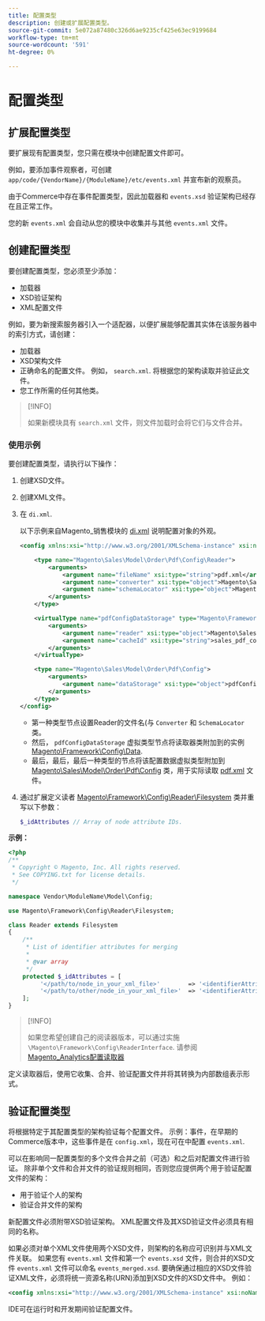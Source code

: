 ```yaml
---
title: 配置类型
description: 创建或扩展配置类型。
source-git-commit: 5e072a87480c326d6ae9235cf425e63ec9199684
workflow-type: tm+mt
source-wordcount: '591'
ht-degree: 0%

---
```



# 配置类型

## 扩展配置类型

要扩展现有配置类型，您只需在模块中创建配置文件即可。

例如，要添加事件观察者，可创建 `app/code/{VendorName}/{ModuleName}/etc/events.xml` 并宣布新的观察员。

由于Commerce中存在事件配置类型，因此加载器和 `events.xsd` 验证架构已经存在且正常工作。

您的新 `events.xml` 会自动从您的模块中收集并与其他 `events.xml` 文件。

## 创建配置类型

要创建配置类型，您必须至少添加：

- 加载器
- XSD验证架构
- XML配置文件

例如，要为新搜索服务器引入一个适配器，以便扩展能够配置其实体在该服务器中的索引方式，请创建：

- 加载器
- XSD架构文件
- 正确命名的配置文件。 例如， `search.xml`. 将根据您的架构读取并验证此文件。
- 您工作所需的任何其他类。

>[!INFO]
>
>如果新模块具有 `search.xml` 文件，则文件加载时会将它们与文件合并。

### 使用示例

要创建配置类型，请执行以下操作：

1. 创建XSD文件。
1. 创建XML文件。
1. 在 `di.xml`.

   以下示例来自Magento_销售模块的 [di.xml](https://github.com/magento/magento2/blob/2.4/app/code/Magento/Sales/etc/di.xml) 说明配置对象的外观。

   ```xml
   <config xmlns:xsi="http://www.w3.org/2001/XMLSchema-instance" xsi:noNamespaceSchemaLocation="urn:magento:framework:ObjectManager/etc/config.xsd">
   
       <type name="Magento\Sales\Model\Order\Pdf\Config\Reader">
           <arguments>
               <argument name="fileName" xsi:type="string">pdf.xml</argument>
               <argument name="converter" xsi:type="object">Magento\Sales\Model\Order\Pdf\Config\Converter</argument>
               <argument name="schemaLocator" xsi:type="object">Magento\Sales\Model\Order\Pdf\Config\SchemaLocator</argument>
           </arguments>
       </type>
   
       <virtualType name="pdfConfigDataStorage" type="Magento\Framework\Config\Data">
           <arguments>
               <argument name="reader" xsi:type="object">Magento\Sales\Model\Order\Pdf\Config\Reader</argument>
               <argument name="cacheId" xsi:type="string">sales_pdf_config</argument>
           </arguments>
       </virtualType>
   
       <type name="Magento\Sales\Model\Order\Pdf\Config">
           <arguments>
               <argument name="dataStorage" xsi:type="object">pdfConfigDataStorage</argument>
           </arguments>
       </type>
   </config>
   ```

   - 第一种类型节点设置Reader的文件名(与 `Converter` 和 `SchemaLocator` 类。
   - 然后， `pdfConfigDataStorage` 虚拟类型节点将读取器类附加到的实例 [Magento\Framework\Config\Data](https://github.com/magento/magento2/blob/2.4/lib/internal/Magento/Framework/Config/Data.php).
   - 最后，最后，最后一种类型的节点将该配置数据虚拟类型附加到 [Magento\Sales\Model\Order\Pdf\Config](https://github.com/magento/magento2/blob/2.4/app/code/Magento/Sales/Model/Order/Pdf/Config.php) 类，用于实际读取 [pdf.xml](https://github.com/magento/magento2/blob/2.4/app/code/Magento/Sales/etc/pdf.xml) 文件。

1. 通过扩展定义读者 [Magento\Framework\Config\Reader\Filesystem](https://github.com/magento/magento2/blob/2.4/lib/internal/Magento/Framework/Config/Reader/Filesystem.php) 类并重写以下参数：

   ```php
   $_idAttributes // Array of node attribute IDs.
   ```

**示例：**

```php
<?php
/**
 * Copyright © Magento, Inc. All rights reserved.
 * See COPYING.txt for license details.
 */

namespace Vendor\ModuleName\Model\Config;

use Magento\Framework\Config\Reader\Filesystem;

class Reader extends Filesystem
{
    /**
     * List of identifier attributes for merging
     *
     * @var array
     */
    protected $_idAttributes = [
         '</path/to/node_in_your_xml_file>'        => '<identifierAttributeName>',
         '</path/to/other/node_in_your_xml_file>'  => '<identifierAttributeName>',
    ];
}
```

>[!INFO]
>
>如果您希望创建自己的阅读器版本，可以通过实施 `\Magento\Framework\Config\ReaderInterface`. 请参阅 [Magento_Analytics配置读取器](https://github.com/magento/magento2/blob/2.4/app/code/Magento/Analytics/ReportXml/Config/Reader.php)

定义读取器后，使用它收集、合并、验证配置文件并将其转换为内部数组表示形式。

## 验证配置类型

将根据特定于其配置类型的架构验证每个配置文件。 示例：事件，在早期的Commerce版本中，这些事件是在 `config.xml`，现在可在中配置 `events.xml`.

可以在影响同一配置类型的多个文件合并之前（可选）和之后对配置文件进行验证。 除非单个文件和合并文件的验证规则相同，否则您应提供两个用于验证配置文件的架构：

- 用于验证个人的架构
- 验证合并文件的架构

新配置文件必须附带XSD验证架构。 XML配置文件及其XSD验证文件必须具有相同的名称。

如果必须对单个XML文件使用两个XSD文件，则架构的名称应可识别并与XML文件关联。
如果您有 `events.xml` 文件和第一个 `events.xsd` 文件，则合并的XSD文件 `events.xml` 文件可以命名 `events_merged.xsd`.
要确保通过相应的XSD文件验证XML文件，必须将统一资源名称(URN)添加到XSD文件的XSD文件中。 例如：

```xml
<config xmlns:xsi="http://www.w3.org/2001/XMLSchema-instance" xsi:noNamespaceSchemaLocation="urn:magento:framework:ObjectManager:etc/config.xsd">
```

IDE可在运行时和开发期间验证配置文件。
